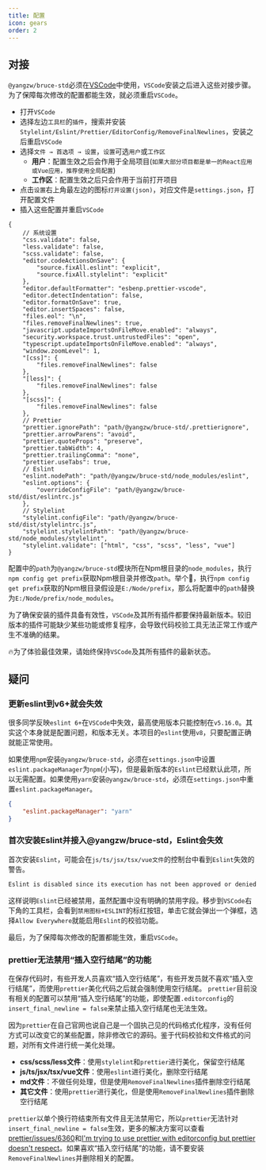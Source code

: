 ```yaml
---
title: 配置
icon: gears
order: 2
---
```


## 对接

`@yangzw/bruce-std`必须在[VSCode](https://code.visualstudio.com)中使用，`VSCode`安装之后进入这些对接步骤。为了保障每次修改的配置都能生效，就必须重启`VSCode`。

- 打开`VSCode`
- 选择左边`工具栏`的`插件`，搜索并安装`Stylelint/Eslint/Prettier/EditorConfig/RemoveFinalNewlines`，安装之后重启`VSCode`
- 选择`文件 → 首选项 → 设置`，`设置`可选`用户`或`工作区`
	- **用户**：配置生效之后会作用于全局项目(`如果大部分项目都是单一的React应用或Vue应用，推荐使用全局配置`)
	- **工作区**：配置生效之后只会作用于当前打开项目
- 点击`设置`右上角最左边的图标`打开设置(json)`，对应文件是`settings.json`，打开配置文件
- 插入这些配置并重启`VSCode`

```json{3-28,,30-35,,37-40,,42-44}
{
	// 系统设置
	"css.validate": false,
	"less.validate": false,
	"scss.validate": false,
	"editor.codeActionsOnSave": {
		"source.fixAll.eslint": "explicit",
		"source.fixAll.stylelint": "explicit"
	},
	"editor.defaultFormatter": "esbenp.prettier-vscode",
	"editor.detectIndentation": false,
	"editor.formatOnSave": true,
	"editor.insertSpaces": false,
	"files.eol": "\n",
	"files.removeFinalNewlines": true,
	"javascript.updateImportsOnFileMove.enabled": "always",
	"security.workspace.trust.untrustedFiles": "open",
	"typescript.updateImportsOnFileMove.enabled": "always",
	"window.zoomLevel": 1,
	"[css]": {
		"files.removeFinalNewlines": false
	},
	"[less]": {
		"files.removeFinalNewlines": false
	},
	"[scss]": {
		"files.removeFinalNewlines": false
	},
	// Prettier
	"prettier.ignorePath": "path/@yangzw/bruce-std/.prettierignore",
	"prettier.arrowParens": "avoid",
	"prettier.quoteProps": "preserve",
	"prettier.tabWidth": 4,
	"prettier.trailingComma": "none",
	"prettier.useTabs": true,
	// Eslint
	"eslint.nodePath": "path/@yangzw/bruce-std/node_modules/eslint",
	"eslint.options": {
		"overrideConfigFile": "path/@yangzw/bruce-std/dist/eslintrc.js"
	},
	// Stylelint
	"stylelint.configFile": "path/@yangzw/bruce-std/dist/stylelintrc.js",
	"stylelint.stylelintPath": "path/@yangzw/bruce-std/node_modules/stylelint",
	"stylelint.validate": ["html", "css", "scss", "less", "vue"]
}
```

配置中的`path`为`@yangzw/bruce-std`模块所在Npm根目录的`node_modules`，执行`npm config get prefix`获取Npm根目录并修改`path`。举个🌰，执行`npm config get prefix`获取的Npm根目录假设是`E:/Node/prefix`，那么将配置中的`path`替换为`E:/Node/prefix/node_modules`。

为了确保安装的插件具备有效性，`VSCode`及其所有插件都要保持最新版本。较旧版本的插件可能缺少某些功能或修复程序，会导致代码校验工具无法正常工作或产生不准确的结果。

🔥为了体验最佳效果，请始终保持`VSCode`及其所有插件的最新状态。

## 疑问

### 更新eslint到v6+就会失效

很多同学反映`eslint 6+`在`VSCode`中失效，最高使用版本只能控制在`v5.16.0`。其实这个本身就是配置问题，和版本无关。本项目的`eslint`使用`v8`，只要配置正确就能正常使用。

如果使用`npm`安装`@yangzw/bruce-std`，必须在`settings.json`中设置`eslint.packageManager`为`npm`(小写)，但是最新版本的`Eslint`已经默认此项，所以无需配置。如果使用`yarn`安装`@yangzw/bruce-std`，必须在`settings.json`中重置`eslint.packageManager`。

```json
{
	"eslint.packageManager": "yarn"
}
```

### 首次安装Eslint并接入@yangzw/bruce-std，Eslint会失效

首次安装`Eslint`，可能会在`js/ts/jsx/tsx/vue文件`的控制台中看到`Eslint`失效的警告。

```txt
Eslint is disabled since its execution has not been approved or denied yet. Use the light bulb menu to open the approval dialog.
```

这样说明`Eslint`已经被禁用，虽然配置中没有明确的禁用字段。移步到`VSCode`右下角的工具栏，会看到`禁用图标+ESLINT`的标红按钮，单击它就会弹出一个弹框，选择`Allow Everywhere`就能启用`Eslint`的校验功能。

最后，为了保障每次修改的配置都能生效，重启`VSCode`。

### prettier无法禁用“插入空行结尾”的功能

在保存代码时，有些开发人员喜欢“插入空行结尾”，有些开发员就不喜欢“插入空行结尾”，而使用`prettier`美化代码之后就会强制使用空行结尾。 `prettier`目前没有相关的配置可以禁用“插入空行结尾”的功能，即使配置`.editorconfig`的`insert_final_newline = false`来禁止插入空行结尾也无法生效。

因为`prettier`在自己官网也说自己是一个固执己见的代码格式化程序，没有任何方式可以改变它的某些配置，除非修改它的源码。鉴于代码校验和文件格式的问题，对所有文件进行统一美化处理。

- **css/scss/less文件**：使用`stylelint`和`prettier`进行美化，保留空行结尾
- **js/ts/jsx/tsx/vue文件**：使用`eslint`进行美化，删除空行结尾
- **md文件**：不做任何处理，但是使用`RemoveFinalNewlines`插件删除空行结尾
- **其它文件**：使用`prettier`进行美化，但是使用`RemoveFinalNewlines`插件删除空行结尾

`prettier`以单个换行符结束所有文件且无法禁用它，所以`prettier`无法针对`insert_final_newline = false`生效，更多的解决方案可以查看[prettier/issues/6360](https://github.com/prettier/prettier/issues/6360)和[I'm trying to use prettier with editorconfig but prettier doesn't respect](https://lightrun.com/answers/prettier-prettier-im-trying-to-use-prettier-with-editorconfig-but-prettier-doesnt-respect)。如果喜欢“插入空行结尾”的功能，请不要安装`RemoveFinalNewlines`并删除相关的配置。